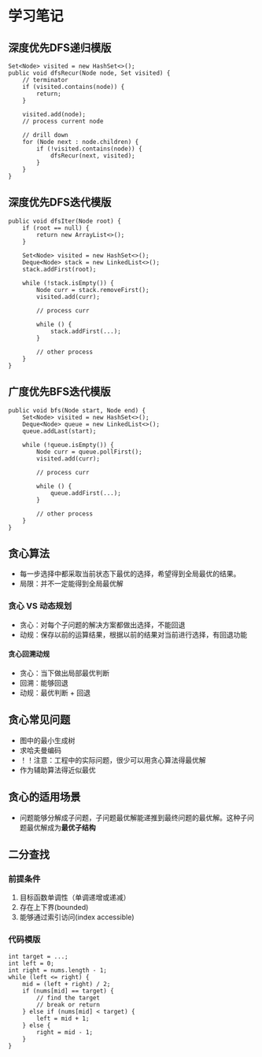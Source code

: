 # 学习笔记
## 深度优先DFS递归模版
```
Set<Node> visited = new HashSet<>();
public void dfsRecur(Node node, Set visited) {
    // terminator
    if (visited.contains(node)) {
        return;
    }

    visited.add(node);
    // process current node
    
    // drill down
    for (Node next : node.children) {
        if (!visited.contains(node)) {
            dfsRecur(next, visited);
        }
    }
}
```
## 深度优先DFS迭代模版
```
public void dfsIter(Node root) {
    if (root == null) {
        return new ArrayList<>();
    }

    Set<Node> visited = new HashSet<>();
    Deque<Node> stack = new LinkedList<>(); 
    stack.addFirst(root);

    while (!stack.isEmpty()) {
        Node curr = stack.removeFirst();
        visited.add(curr);

        // process curr

        while () {
            stack.addFirst(...);
        }

        // other process
    }
}
```
## 广度优先BFS迭代模版
```
public void bfs(Node start, Node end) {
    Set<Node> visited = new HashSet<>();
    Deque<Node> queue = new LinkedList<>(); 
    queue.addLast(start);

    while (!queue.isEmpty()) {
        Node curr = queue.pollFirst();
        visited.add(curr);

        // process curr

        while () {
            queue.addFirst(...);
        }

        // other process
    }
}
```
## 贪心算法
- 每一步选择中都采取当前状态下最优的选择，希望得到全局最优的结果。
- 局限：并不一定能得到全局最优解

### 贪心 VS 动态规划
- 贪心：对每个子问题的解决方案都做出选择，不能回退
- 动规：保存以前的运算结果，根据以前的结果对当前进行选择，有回退功能
#### 贪心回溯动规
- 贪心：当下做出局部最优判断
- 回溯：能够回退
- 动规：最优判断 + 回退

## 贪心常见问题
- 图中的最小生成树
- 求哈夫曼编码
- ！！注意：工程中的实际问题，很少可以用贪心算法得最优解
- 作为辅助算法得近似最优

## 贪心的适用场景
- 问题能够分解成子问题，子问题最优解能递推到最终问题的最优解。这种子问题最优解成为**最优子结构**

## 二分查找
### 前提条件
1. 目标函数单调性（单调递增或递减）
2. 存在上下界(bounded)
3. 能够通过索引访问(index accessible)

### 代码模版
```
int target = ...;
int left = 0;
int right = nums.length - 1;
while (left <= right) {
    mid = (left + right) / 2;
    if (nums[mid] == target) {
        // find the target
        // break or return
    } else if (nums[mid] < target) {
        left = mid + 1;
    } else {
        right = mid - 1;
    }
}

```